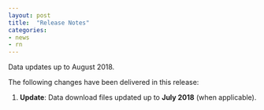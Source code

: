 ```yaml
---
layout: post
title:  "Release Notes"
categories:
- news
- rn
---
```


Data updates up to August 2018.

The following changes have been delivered in this release:

1. **Update**: Data download files updated up to **July 2018** (when applicable).